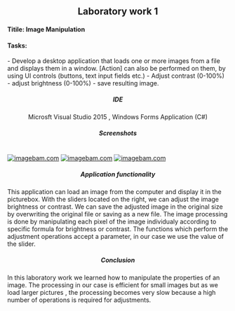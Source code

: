 <h2 align = "center">  Laboratory work 1</h2>
<h4> <b>Titile:</b> Image Manipulation </h4>
<h4> <b>Tasks:</b></h4> 
- Develop a desktop application that loads one or more images from a file and displays them in a
window. [Action] can also be performed on them, by using UI controls (buttons, text input fields etc.)
- Adjust contrast (0-100%)
- adjust brightness (0-100%)
- save resulting image.

<h5 align = "center"> IDE </h5>
<p align = "center"> Microsft Visual Studio 2015 , Windows Forms Application (C#)</p>

<h5 align = "center"> Screenshots </h5> <br>
<a href="http://www.imagebam.com/image/3b2f1b412104325" target="_blank"><img src="http://thumbnails106.imagebam.com/41211/3b2f1b412104325.jpg" alt="imagebam.com"></a> <a href="http://www.imagebam.com/image/e3abd8412104335" target="_blank"><img src="http://thumbnails106.imagebam.com/41211/e3abd8412104335.jpg" alt="imagebam.com"></a> <a href="http://www.imagebam.com/image/da821a412104344" target="_blank"><img src="http://thumbnails106.imagebam.com/41211/da821a412104344.jpg" alt="imagebam.com"></a> 
</br>
<h5 align = "center"> Application functionality </h5>
<p> This application can load an image from the computer and display it in the picturebox. With the sliders located on the right, we can adjust the image brightness or contrast. We can save the adjusted image in the original size by overwriting the original file or saving as a new file. The image processing is done by manipulating each pixel of the image individualy according to specific formula for brightness or contrast. The functions which perform the adjustment operations accept a parameter, in our case we use the value of the slider. </p>

<h5 align = "center"> Conclusion </h5>
<p> In this laboratory work we learned how to manipulate the properties of an image. The processing in our case is efficient for small images but as we load larger pictures , the processing becomes very slow because a high number of operations is required for adjustments. </p> 
